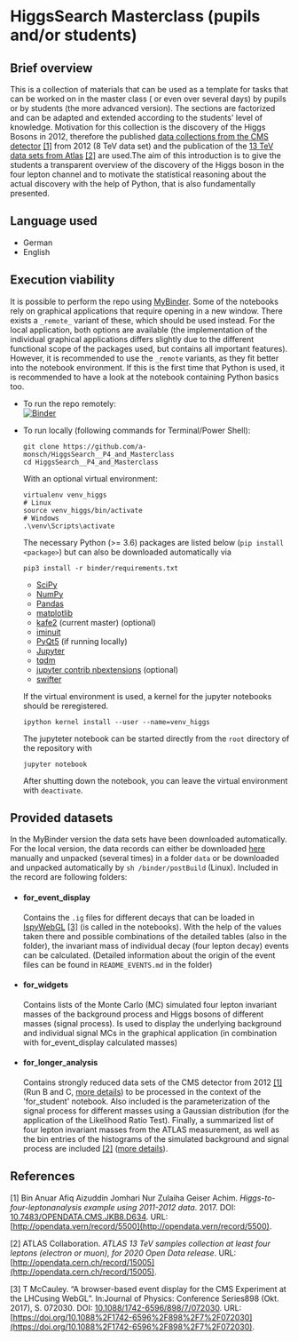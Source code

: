 # HiggsSearch Masterclass (pupils and/or students)

## Brief overview
This is a collection of materials that can be used as a template for
tasks that can be worked on in the master class ( or even over several
days) by pupils or by students (the more advanced version). The
sections are factorized and can be adapted and extended according to
the students' level of knowledge. Motivation for this collection is
the discovery of the Higgs Bosons in 2012, therefore the published
[data collections from the CMS detector](http://opendata.cern.ch/record/5500) [[1]](#1) 
from 2012 (8 TeV data set) and the publication of the 
[13 TeV data sets from Atlas](http://opendata.cern.ch/record/15005) [[2]](#2) 
are used.The aim of this introduction is to give the students a 
transparent overview of the discovery of the Higgs boson in the four 
lepton channel and to motivate the statistical reasoning about the 
actual discovery with the help of Python, that is also fundamentally 
presented.

## Language used
 - German
 - English

## Execution viability
It is possible to perform the repo using 
[MyBinder](www.mybinder.org). 
Some of the notebooks rely on graphical applications that require opening in a new window. 
There exists a `_remote_` variant of these, which should be used instead.
For the local application, both options are available (the implementation of the individual 
graphical applications differs slightly due to the different functional scope of the 
packages used, but contains all important features). However, it is recommended to use the 
`_remote` variants, as they fit better into the notebook environment. If this is the first 
time that Python is used, it is recommended to have a look at the notebook containing 
Python basics too.

* To run the repo remotely:   
  [![Binder](https://mybinder.org/badge_logo.svg)](https://mybinder.org/v2/gh/a-monsch/HiggsSearch__P4_and_Masterclass/master)

* To run locally (following commands for Terminal/Power Shell):

  ``` 
  git clone https://github.com/a-monsch/HiggsSearch__P4_and_Masterclass
  cd HiggsSearch__P4_and_Masterclass
  ```
  With an optional virtual environment:
  ```
  virtualenv venv_higgs
  # Linux
  source venv_higgs/bin/activate
  # Windows
  .\venv\Scripts\activate
  ```
  The necessary Python (>= 3.6) packages are listed below (`pip install <package>`) but can also be
  downloaded automatically via  
  ```
  pip3 install -r binder/requirements.txt
  ```
   - [SciPy](https://www.scipy.org/)
   - [NumPy](https://numpy.org/)
   - [Pandas](https://pandas.pydata.org/)
   - [matplotlib](https://matplotlib.org/)
   - [kafe2](https://github.com/dsavoiu/kafe2) (current master) (optional)
   - [iminuit](https://iminuit.readthedocs.io/en/latest/)
   - [PyQt5](https://www.riverbankcomputing.com/software/pyqt/intro) (if running locally)
   - [Jupyter](https://jupyter.org/)
   - [tqdm](https://github.com/tqdm/tqdm)
   - [jupyter contrib nbextensions](https://github.com/ipython-contrib/jupyter_contrib_nbextensions) (optional)
   - [swifter](https://github.com/jmcarpenter2/swifter)

  If the virtual environment is used, a kernel for the jupyter notebooks 
  should be reregistered.

  ```
  ipython kernel install --user --name=venv_higgs
  ```

  The jupyteter notebook can be started directly from the `root` 
  directory of the repository with 
  ```
  jupyter notebook
  ```
  After shutting down the notebook, you can leave the virtual environment 
  with `deactivate`.

## Provided datasets
In the MyBinder version the data sets have been downloaded automatically. 
For the local version, the data records can either be downloaded 
[here](https://www.dropbox.com/sh/3j648sojeimjmfh/AACeBAPUZkvsr0gHXULloRSWa?dl=0) manually and unpacked (several times) in a folder `data` or be 
downloaded and unpacked automatically by `sh /binder/postBuild` (Linux). 
Included in the record are  following folders:
- #### for_event_display   
   Contains the `.ig` files for different decays that can be loaded in 
   [IspyWebGL](https://ispy-webgl.web.cern.ch/ispy-webgl/) [[3]](#3) (is called
   in the notebooks). With the help of the values taken there and 
   possible combinations of the detailed tables (also in the folder), 
   the invariant mass of individual decay (four lepton decay) events can 
   be calculated. (Detailed information about the origin of the event files 
   can be found in `README_EVENTS.md` in the folder)
- #### for_widgets
   Contains lists of the Monte Carlo (MC) simulated four lepton invariant 
   masses of the background process and Higgs bosons of different masses 
   (signal process). Is used to display the underlying background and 
   individual signal MCs in the graphical application (in combination with 
   for_event_display calculated masses)
- #### for_longer_analysis
   Contains strongly reduced data sets of the CMS detector from 2012 [[1]](#1) 
   (Run B and C, [more details](http://opendata.cern.ch/record/5500))
   to be processed in the context of the 'for_student' 
   notebook.  Also included is the parameterization of the signal 
   process for different masses using a Gaussian distribution 
   (for the application of the Likelihood Ratio Test). Finally, a 
   summarized list of four lepton invariant masses from the ATLAS 
   measurement, as well as the bin entries of the histograms of the 
   simulated background and signal process are included [[2]](#2)
   ([more details](http://opendata.cern.ch/record/15005)).
   

## References
<a id="1">[1]</a> 
Bin Anuar Afiq Aizuddin Jomhari Nur Zulaiha Geiser Achim. *Higgs-to-four-leptonanalysis example using 2011-2012 data*. 2017. DOI: [10.7483/OPENDATA.CMS.JKB8.D634](10.7483/OPENDATA.CMS.JKB8.D634). URL: [http://opendata.vern/record/5500](http://opendata.vern/record/5500).

<a id="2">[2]</a> 
ATLAS Collaboration. *ATLAS 13 TeV samples collection at least four leptons (electron or muon), for 2020 Open Data release*. URL: [http://opendata.cern.ch/record/15005](http://opendata.cern.ch/record/15005).

<a id="3">[3]</a> 
T McCauley. “A browser-based event display for the CMS Experiment at the LHCusing WebGL”. In:Journal of Physics: Conference Series898 (Okt. 2017), S. 072030. DOI: [10.1088/1742-6596/898/7/072030](10.1088/1742-6596/898/7/072030). URL: [https://doi.org/10.1088%2F1742-6596%2F898%2F7%2F072030](https://doi.org/10.1088%2F1742-6596%2F898%2F7%2F072030).  
